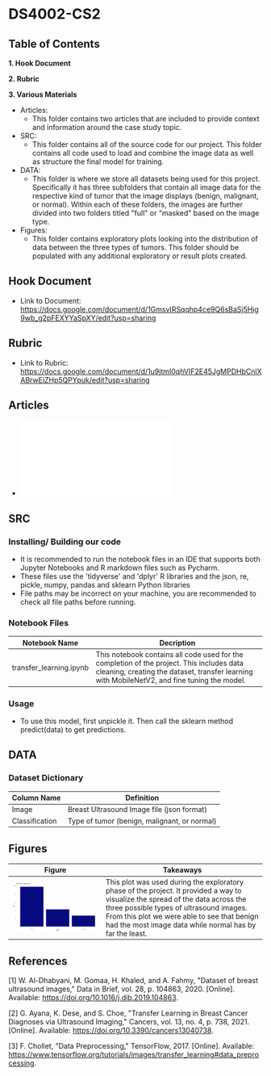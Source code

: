 # DS4002-CS2

## Table of Contents
**1. Hook Document**

**2. Rubric**

**3. Various Materials**
- Articles:
  - This folder contains two articles that are included to provide context and information around the case study topic.
- SRC:
  - This folder contains all of the source code for our project. This folder contains all code used to load and combine the image data as well as structure the final model for training.
- DATA:
  - This folder is where we store all datasets being used for this project. Specifically it has three subfolders that contain all image data for the respective kind of tumor that the image displays (benign, malignant, or normal). Within each of these folders, the images are further divided into two folders titled "full" or "masked" based on the image type.
- Figures:
  -  This folder contains exploratory plots looking into the distribution of data between the three types of tumors. This folder should be populated with any additional exploratory or result plots created.

## Hook Document
- Link to Document: https://docs.google.com/document/d/1GmsvIRSqqhp4ce9Q6sBaSj5Hig9wb_g2pFEXYYaSpXY/edit?usp=sharing

## Rubric
- Link to Rubric: https://docs.google.com/document/d/1u9jtmI0qhVIF2E45JgMPDHbCnlXABrwEiZHp5QPYpuk/edit?usp=sharing

## Articles
- ![Background on Dataset of Breast Ultrasound Images](Articles/Background_on_Ultrasound_Dataset.pdf)

## SRC
### Installing/ Building our code
- It is recommended to run the notebook files in an IDE that supports both Jupyter Notebooks and R markdown files such as Pycharm.
- These files use the 'tidyverse' and 'dplyr' R libraries and the json, re, pickle, numpy, pandas and sklearn Python libraries
- File paths may be incorrect on your machine, you are recommended to check all file paths before running.

### Notebook Files
| Notebook Name | Decription |
| -------- | -------- |
| transfer_learning.ipynb | This notebook contains all code used for the completion of the project. This includes data cleaning, creating the dataset, transfer learning with MobileNetV2, and fine tuning the model. |

### Usage
- To use this model, first unpickle it. Then call the sklearn method predict(data) to get predictions.

## DATA
### Dataset Dictionary
| Column Name | Definition | 
| -------- | -------- |
| Image | Breast Ultrasound Image file (json format)|
| Classification | Type of tumor (benign, malignant, or normal)|

## Figures
| Figure | Takeaways | 
| -------- | -------- |
|  ![Figure 1](Figures/Tumor_Distribution.png) | This plot was used during the exploratory phase of the project. It provided a way to visualize the spread of the data across the three possible types of ultrasound images. From this plot we were able to see that benign had the most image data while normal has by far the least. |


## References
[1] W. Al-Dhabyani, M. Gomaa, H. Khaled, and A. Fahmy, "Dataset of breast ultrasound images," Data in Brief, vol. 28, p. 104863, 2020. [Online]. Available: https://doi.org/10.1016/j.dib.2019.104863.

[2] G. Ayana, K. Dese, and S. Choe, "Transfer Learning in Breast Cancer Diagnoses via Ultrasound Imaging," Cancers, vol. 13, no. 4, p. 738, 2021. [Online]. Available: https://doi.org/10.3390/cancers13040738.

[3] F. Chollet, "Data Preprocessing," TensorFlow, 2017. [Online]. Available: https://www.tensorflow.org/tutorials/images/transfer_learning#data_preprocessing. 

